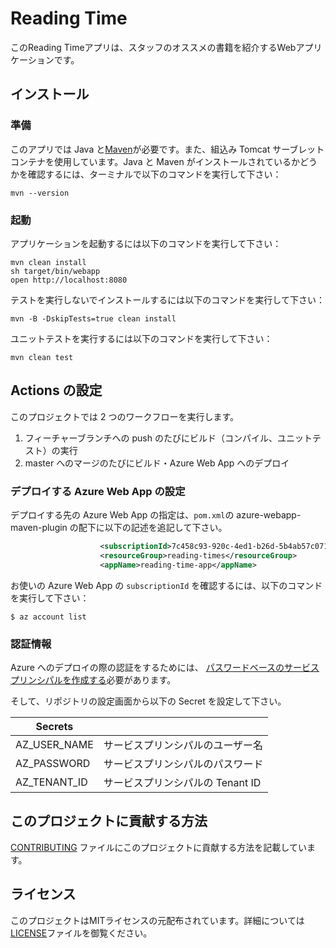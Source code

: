 # Reading Time

このReading Timeアプリは、スタッフのオススメの書籍を紹介するWebアプリケーションです。

## インストール

### 準備

このアプリでは Java と[Maven](https://maven.apache.org/)が必要です。また、組込み Tomcat サーブレットコンテナを使用しています。Java と Maven がインストールされているかどうかを確認するには、ターミナルで以下のコマンドを実行して下さい：

```
mvn --version
```

### 起動

アプリケーションを起動するには以下のコマンドを実行して下さい：

```
mvn clean install
sh target/bin/webapp
open http://localhost:8080
```

テストを実行しないでインストールするには以下のコマンドを実行して下さい：

```
mvn -B -DskipTests=true clean install
```

ユニットテストを実行するには以下のコマンドを実行して下さい：

```
mvn clean test
```

## Actions の設定

このプロジェクトでは 2 つのワークフローを実行します。

1. フィーチャーブランチへの push のたびにビルド（コンパイル、ユニットテスト）の実行
2. master へのマージのたびにビルド・Azure Web App へのデプロイ

### デプロイする Azure Web App の設定

デプロイする先の Azure Web App の指定は、`pom.xml`の azure-webapp-maven-plugin の配下に以下の記述を追記して下さい。

```xml
                    <subscriptionId>7c458c93-920c-4ed1-b26d-5b4ab57c0711</subscriptionId>
                    <resourceGroup>reading-times</resourceGroup>
                    <appName>reading-time-app</appName>
```

お使いの Azure Web App の `subscriptionId` を確認するには、以下のコマンドを実行して下さい：

```shell
$ az account list
```

### 認証情報

Azure へのデプロイの際の認証をするためには、 [パスワードベースのサービスプリンシパルを作成する](https://docs.microsoft.com/ja-jp/cli/azure/create-an-azure-service-principal-azure-cli?view=azure-cli-latest#password-based-authentication)必要があります。

そして、リポジトリの設定画面から以下の Secret を設定して下さい。

| Secrets      |                                  |
| ------------ | -------------------------------- |
| AZ_USER_NAME | サービスプリンシパルのユーザー名 |
| AZ_PASSWORD  | サービスプリンシパルのパスワード |
| AZ_TENANT_ID | サービスプリンシパルの Tenant ID |

## このプロジェクトに貢献する方法

[CONTRIBUTING](.github/CONTRIBUTING.md) ファイルにこのプロジェクトに貢献する方法を記載しています。

## ライセンス

このプロジェクトはMITライセンスの元配布されています。詳細については[LICENSE](LICENSE.md)ファイルを御覧ください。
